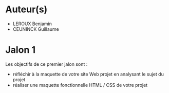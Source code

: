 # Auteur(s)
- LEROUX Benjamin
- CEUNINCK Guillaume
# Jalon 1
Les objectifs de ce premier jalon sont :
- réfléchir à la maquette de votre site Web projet en analysant le sujet du projet
- réaliser une maquette fonctionnelle HTML / CSS de votre projet